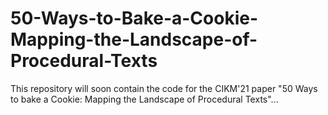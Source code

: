 # 50-Ways-to-Bake-a-Cookie-Mapping-the-Landscape-of-Procedural-Texts
This repository will soon contain the code for the CIKM'21 paper "50 Ways to bake a Cookie: Mapping the Landscape of Procedural Texts"...
